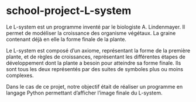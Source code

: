 # school-project-L-system
Le L-system est un programme inventé par le biologiste A. Lindenmayer. Il permet de modéliser la croissance des organisme végétaux. La graine contenant déjà en elle la forme finale de la plante. 

Le L-system  est composé d’un axiome, représentant la forme de la première plante, et de règles de croissances, représentant les différentes étapes de développement dont la plante a besoin pour atteindre sa forme finale. Ils sont tous les deux représentés par des suites de symboles plus ou moins complexes. 

Dans le cas de ce projet, notre objectif était de réaliser un programme en langage Python permettant d’afficher l’image finale du L-system. 


